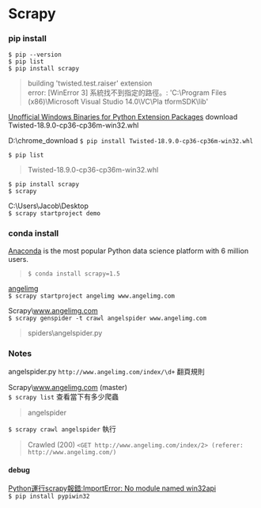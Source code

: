 # Scrapy

### pip install

`$ pip --version`  
`$ pip list`  
`$ pip install scrapy`  

> building 'twisted.test.raiser' extension  
>  error: [WinError 3] 系統找不到指定的路徑。: 'C:\\Program Files (x86)\\Microsoft Visual Studio 14.0\\VC\\Pla
tformSDK\\lib' 

[Unofficial Windows Binaries for Python Extension Packages](https://www.lfd.uci.edu/~gohlke/pythonlibs/)
download Twisted-18.9.0-cp36-cp36m-win32.whl


D:\chrome_download
`$ pip install Twisted-18.9.0-cp36-cp36m-win32.whl`  


`$ pip list`   
> Twisted-18.9.0-cp36-cp36m-win32.whl  

`$ pip install scrapy`   
`$ scrapy`  

C:\Users\Jacob\Desktop  
`$ scrapy startproject demo`  


### conda install
[Anaconda](https://www.anaconda.com/) is the most popular Python data science platform with 6 million users.
> `$ conda install scrapy=1.5`    


[angelimg](http://www.angelimg.com/)  
`$ scrapy startproject angelimg www.angelimg.com`

Scrapy\www.angelimg.com  
`$ scrapy genspider -t crawl angelspider www.angelimg.com`  
> spiders\angelspider.py


### Notes

angelspider.py  `http://www.angelimg.com/index/\d+` 翻頁規則


Scrapy\www.angelimg.com (master)  
`$ scrapy list` 查看當下有多少爬蟲  
> angelspider  

`$ scrapy crawl angelspider`  執行 
> Crawled (200) `<GET http://www.angelimg.com/index/2> (referer: http://www.angelimg.com/)`  

#### debug

[Python運行scrapy報錯:ImportError: No module named win32api](https://blog.csdn.net/u011781521/article/details/70170783)  
`$ pip install pypiwin32`